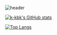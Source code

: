 ![header](https://capsule-render.vercel.app/api?type=waving&color=auto&height=300&section=header&text=Bokyeom%20Kim&fontSize=70&fontAlign=70&fontColor=F6F6F6&color=003399&fontSize=70)

[![k-kbk's GitHub stats](https://github-readme-stats.vercel.app/api?username=k-kbk&theme=algolia&hide=prs,issuses,contribs)](https://github.com/anuraghazra/github-readme-stats)

[![Top Langs](https://github-readme-stats.vercel.app/api/top-langs/?username=k-kbk&layout=compact&theme=algolia)](https://github.com/anuraghazra/github-readme-stats)

